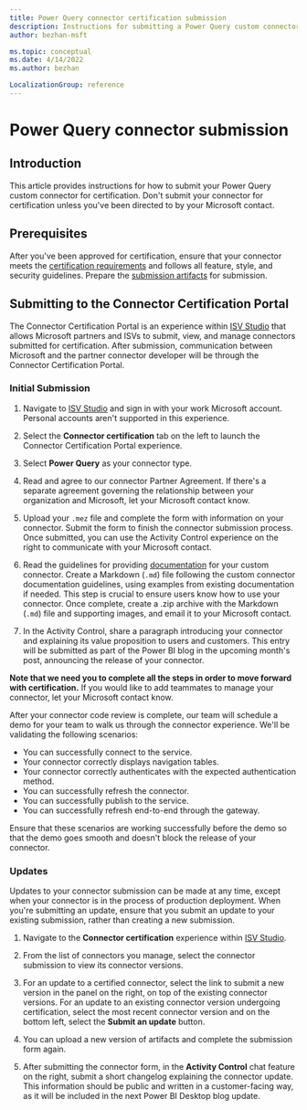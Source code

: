 ```yaml
---
title: Power Query connector certification submission
description: Instructions for submitting a Power Query custom connector for certification.
author: bezhan-msft

ms.topic: conceptual
ms.date: 4/14/2022
ms.author: bezhan

LocalizationGroup: reference
---
```


# Power Query connector submission

## Introduction

This article provides instructions for how to submit your Power Query custom connector for certification. Don't submit your connector for certification unless you've been directed to by your Microsoft contact.

## Prerequisites

After you've been approved for certification, ensure that your connector meets the [certification requirements](./connectorcertification.md#certification-requirements) and follows all feature, style, and security guidelines. Prepare the [submission artifacts](./connectorcertification.md#certification-requirements) for submission.

## Submitting to the Connector Certification Portal

The Connector Certification Portal is an experience within [ISV Studio](https://aka.ms/ISVStudio) that allows Microsoft partners and ISVs to submit, view, and manage connectors submitted for certification. After submission, communication between Microsoft and the partner connector developer will be through the Connector Certification Portal.

### Initial Submission

1. Navigate to [ISV Studio](https://aka.ms/ISVStudio) and sign in with your work Microsoft account. Personal accounts aren't supported in this experience.

2. Select the **Connector certification** tab on the left to launch the Connector Certification Portal experience.

3. Select **Power Query** as your connector type.

4. Read and agree to our connector Partner Agreement. If there's a separate agreement governing the relationship between your organization and Microsoft, let your Microsoft contact know.

5. Upload your `.mez` file and complete the form with information on your connector. Submit the form to finish the connector submission process. Once submitted, you can use the Activity Control experience on the right to communicate with your Microsoft contact.

6. Read the guidelines for providing [documentation](./providing-user-documentation.md) for your custom connector. Create a Markdown (`.md`) file following the custom connector documentation guidelines, using examples from existing documentation if needed. This step is crucial to ensure users know how to use your connector. Once complete, create a .zip archive with the Markdown (`.md`) file and supporting images, and email it to your Microsoft contact.

7. In the Activity Control, share a paragraph introducing your connector and explaining its value proposition to users and customers. This entry will be submitted as part of the Power BI blog in the upcoming month's post, announcing the release of your connector.

**Note that we need you to complete all the steps in order to move forward with certification.** If you would like to add teammates to manage your connector, let your Microsoft contact know.

After your connector code review is complete, our team will schedule a demo for your team to walk us through the connector experience. We'll be validating the following scenarios:

* You can successfully connect to the service.
* Your connector correctly displays navigation tables.
* Your connector correctly authenticates with the expected authentication method.
* You can successfully refresh the connector.
* You can successfully publish to the service.
* You can successfully refresh end-to-end through the gateway.

Ensure that these scenarios are working successfully before the demo so that the demo goes smooth and doesn't block the release of your connector.

### Updates

Updates to your connector submission can be made at any time, except when your connector is in the process of production deployment. When you're submitting an update, ensure that you submit an update to your existing submission, rather than creating a new submission.

1. Navigate to the **Connector certification** experience within [ISV Studio](https://aka.ms/ISVStudio).

2. From the list of connectors you manage, select the connector submission to view its connector versions.

3. For an update to a certified connector, select the link to submit a new version in the panel on the right, on top of the existing connector versions. For an update to an existing connector version undergoing certification, select the most recent connector version and on the bottom left, select the **Submit an update** button.

4. You can upload a new version of artifacts and complete the submission form again.

5. After submitting the connector form, in the **Activity Control** chat feature on the right, submit a short changelog explaining the connector update. This information should be public and written in a customer-facing way, as it will be included in the next Power BI Desktop blog update.
